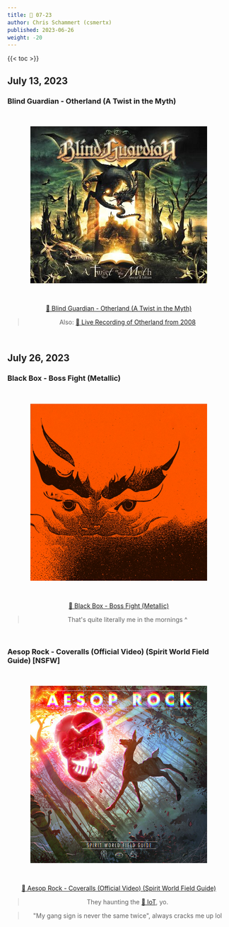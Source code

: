 ```yaml
---
title: 🎸 07-23
author: Chris Schammert (csmertx)
published: 2023-06-26
weight: -20
---
```


<!--more-->

{{< toc >}}

## July 13, 2023
### Blind Guardian - Otherland (A Twist in the Myth)

<br />
<div style="text-align: center;">

![albumimg](/Blog/music/images/blind_guardian_a_twist_in_the_myth.jpg "Blind Guardian - A Twist in the Myth - Album Cover")

<br />

[🔗 Blind Guardian - Otherland (A Twist in the Myth)](https://www.youtube.com/watch?v=vHdCCc1T8os "YouTube | Blind Guardian - Otherland (A Twist in the Myth)")
> Also: [🔗 Live Recording of Otherland from 2008](https://www.youtube.com/watch?v=ds6_hWbuW-g "YouTube | Blind Guardian - Otherland (Live Recording) (A Twist in the Myth)")
</div>
<br />

## July 26, 2023
### Black Box - Boss Fight (Metallic)

<br />
<div style="text-align: center;">

![albumimg](/Blog/music/images/black_box_materials.png "Black Box - Metallic - Album Cover")

<br />

[🔗 Black Box - Boss Fight (Metallic)](https://youtu.be/mwbaXHRuvzM "YouTube | Black Box - Boss Fight (Metallic)")
> That's quite literally me in the mornings ^
</div>
<br />

### Aesop Rock - Coveralls (Official Video) (Spirit World Field Guide) [NSFW]

<br />
<div style="text-align: center;">

![albumimg](/Blog/music/images/aesop_rock_spirit_world_field_guide.jpg "Aesop Rock - Spirit World Field Guide - Album Cover")

<br />

[🔗 Aesop Rock - Coveralls (Official Video) (Spirit World Field Guide)](https://www.youtube.com/watch?v=2Ebw6k0l6ds "YouTube | Aesop Rock - Coveralls (Official Video) (Spirit World Field Guide)")
> They haunting the [🔗 IoT](https://en.wikipedia.org/wiki/Internet_of_things), yo.

> "My gang sign is never the same twice", always cracks me up lol
</div>

<br />